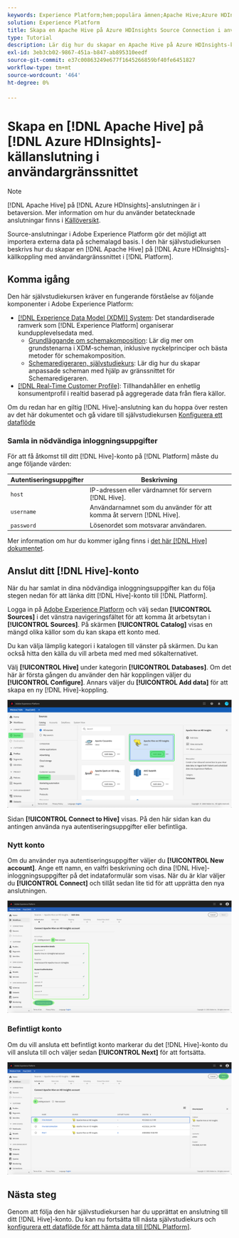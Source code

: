 ```yaml
---
keywords: Experience Platform;hem;populära ämnen;Apache Hive;Azure HDInsights;azure hdinsights
solution: Experience Platform
title: Skapa en Apache Hive på Azure HDInsights Source Connection i användargränssnittet
type: Tutorial
description: Lär dig hur du skapar en Apache Hive på Azure HDInsights-källanslutningen med hjälp av Adobe Experience Platform-gränssnittet.
exl-id: 3eb3cb02-9867-451a-b847-ab895310eedf
source-git-commit: e37c00863249e677f1645266859bf40fe6451827
workflow-type: tm+mt
source-wordcount: '464'
ht-degree: 0%

---
```


# Skapa en [!DNL Apache Hive] på [!DNL Azure HDInsights]-källanslutning i användargränssnittet

>[!NOTE]
>
> [!DNL Apache Hive] på [!DNL Azure HDInsights]-anslutningen är i betaversion. Mer information om hur du använder betatecknade anslutningar finns i [Källöversikt](../../../../home.md#terms-and-conditions).

Source-anslutningar i Adobe Experience Platform gör det möjligt att importera externa data på schemalagd basis. I den här självstudiekursen beskrivs hur du skapar en [!DNL Apache Hive] på [!DNL Azure HDInsights]-källkoppling med användargränssnittet i [!DNL Platform].

## Komma igång

Den här självstudiekursen kräver en fungerande förståelse av följande komponenter i Adobe Experience Platform:

* [[!DNL Experience Data Model (XDM)] System](../../../../../xdm/home.md): Det standardiserade ramverk som [!DNL Experience Platform] organiserar kundupplevelsedata med.
   * [Grundläggande om schemakomposition](../../../../../xdm/schema/composition.md): Lär dig mer om grundstenarna i XDM-scheman, inklusive nyckelprinciper och bästa metoder för schemakomposition.
   * [Schemaredigeraren, självstudiekurs](../../../../../xdm/tutorials/create-schema-ui.md): Lär dig hur du skapar anpassade scheman med hjälp av gränssnittet för Schemaredigeraren.
* [[!DNL Real-Time Customer Profile]](../../../../../profile/home.md): Tillhandahåller en enhetlig konsumentprofil i realtid baserad på aggregerade data från flera källor.

Om du redan har en giltig [!DNL Hive]-anslutning kan du hoppa över resten av det här dokumentet och gå vidare till självstudiekursen [Konfigurera ett dataflöde](../../dataflow/databases.md)

### Samla in nödvändiga inloggningsuppgifter

För att få åtkomst till ditt [!DNL Hive]-konto på [!DNL Platform] måste du ange följande värden:

| Autentiseringsuppgifter | Beskrivning |
| ---------- | ----------- |
| `host` | IP-adressen eller värdnamnet för servern [!DNL Hive]. |
| `username` | Användarnamnet som du använder för att komma åt servern [!DNL Hive]. |
| `password` | Lösenordet som motsvarar användaren. |

Mer information om hur du kommer igång finns i [det här [!DNL Hive] dokumentet](https://cwiki.apache.org/confluence/display/Hive/Tutorial#Tutorial-GettingStarted).

## Anslut ditt [!DNL Hive]-konto

När du har samlat in dina nödvändiga inloggningsuppgifter kan du följa stegen nedan för att länka ditt [!DNL Hive]-konto till [!DNL Platform].

Logga in på [Adobe Experience Platform](https://platform.adobe.com) och välj sedan **[!UICONTROL Sources]** i det vänstra navigeringsfältet för att komma åt arbetsytan i **[!UICONTROL Sources]**. På skärmen **[!UICONTROL Catalog]** visas en mängd olika källor som du kan skapa ett konto med.

Du kan välja lämplig kategori i katalogen till vänster på skärmen. Du kan också hitta den källa du vill arbeta med med med sökalternativet.

Välj **[!UICONTROL Hive]** under kategorin **[!UICONTROL Databases]**. Om det här är första gången du använder den här kopplingen väljer du **[!UICONTROL Configure]**. Annars väljer du **[!UICONTROL Add data]** för att skapa en ny [!DNL Hive]-koppling.

![katalog](../../../../images/tutorials/create/hive/catalog.png)

Sidan **[!UICONTROL Connect to Hive]** visas. På den här sidan kan du antingen använda nya autentiseringsuppgifter eller befintliga.

### Nytt konto

Om du använder nya autentiseringsuppgifter väljer du **[!UICONTROL New account]**. Ange ett namn, en valfri beskrivning och dina [!DNL Hive]-inloggningsuppgifter på det indataformulär som visas. När du är klar väljer du **[!UICONTROL Connect]** och tillåt sedan lite tid för att upprätta den nya anslutningen.

![anslut](../../../../images/tutorials/create/hive/new.png)

### Befintligt konto

Om du vill ansluta ett befintligt konto markerar du det [!DNL Hive]-konto du vill ansluta till och väljer sedan **[!UICONTROL Next]** för att fortsätta.

![befintlig](../../../../images/tutorials/create/hive/existing.png)

## Nästa steg

Genom att följa den här självstudiekursen har du upprättat en anslutning till ditt [!DNL Hive]-konto. Du kan nu fortsätta till nästa självstudiekurs och [konfigurera ett dataflöde för att hämta data till [!DNL Platform]](../../dataflow/databases.md).
